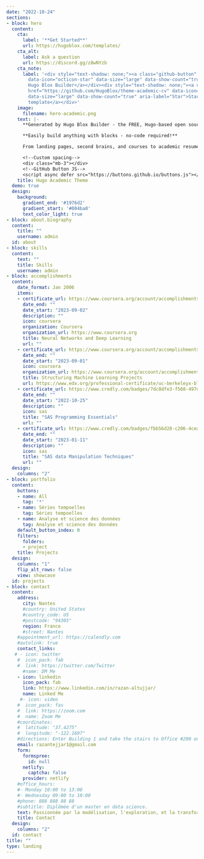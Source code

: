 ```yaml
---
date: "2022-10-24"
sections:
- block: hero
  content:
    cta:
      label: '**Get Started**'
      url: https://hugoblox.com/templates/
    cta_alt:
      label: Ask a question
      url: https://discord.gg/z8wNYzb
    cta_note:
      label: '<div style="text-shadow: none;"><a class="github-button" href="https://github.com/HugoBlox/hugo-blox-builder"
        data-icon="octicon-star" data-size="large" data-show-count="true" aria-label="Star">Star
        Hugo Blox Builder</a></div><div style="text-shadow: none;"><a class="github-button"
        href="https://github.com/HugoBlox/theme-academic-cv" data-icon="octicon-star"
        data-size="large" data-show-count="true" aria-label="Star">Star the Academic
        template</a></div>'
    image:
      filename: hero-academic.png
    text: |-
      **Generated by Hugo Blox Builder - the FREE, Hugo-based open source website builder trusted by 500,000+ sites.**

      **Easily build anything with blocks - no-code required!**

      From landing pages, second brains, and courses to academic resumés, conferences, and tech blogs.

      <!--Custom spacing-->
      <div class="mb-3"></div>
      <!--GitHub Button JS-->
      <script async defer src="https://buttons.github.io/buttons.js"></script>
    title: Hugo Academic Theme
  demo: true
  design:
    background:
      gradient_end: '#1976d2'
      gradient_start: '#004ba0'
      text_color_light: true
- block: about.biography
  content:
    title: ""
    username: admin
  id: about
- block: skills
  content:
    text: ""
    title: Skills
    username: admin
- block: accomplishments
  content:
    date_format: Jan 2006
    items:
    - certificate_url: https://www.coursera.org/account/accomplishments/certificate/3BAEVD4FLP4R?irgwc=1&utm_medium=partners&utm_source=impact&utm_campaign=357605&utm_content=b2c&irclickid=UvFxGSVfFxyIWbqWnxRHNSLaUkFSTo2JS1oVzE0
      date_end: ""
      date_start: "2023-09-02"
      description: ""
      icon: coursera
      organization: Coursera
      organization_url: https://www.coursera.org
      title: Neural Networks and Deep Learning
      url: ""
    - certificate_url: https://www.coursera.org/account/accomplishments/certificate/3UYJN43AEGKG
      date_end: ""
      date_start: "2023-09-01"
      icon: coursera
      organization_url: https://www.coursera.org/account/accomplishments/certificate/3UYJN43AEGKG
      title: Structuring Machine Learning Projects
      url: https://www.edx.org/professional-certificate/uc-berkeleyx-blockchain-fundamentals
    - certificate_url: https://www.credly.com/badges/7dc8dfe3-f568-497d-be1a-f14767a1a21b
      date_end: ""
      date_start: "2022-10-25"
      description: ""
      icon: sas
      title: "SAS Programming Essentials"
      url: ""
    - certificate_url: https://www.credly.com/badges/fbb56d28-c206-4cea-ae48-ce7420be1a82
      date_end: ""
      date_start: "2023-01-11"
      description: ""
      icon: sas
      title: "SAS data Manipulation Techniques"
      url: ""
  design:
    columns: "2"
- block: portfolio
  content:
    buttons:
    - name: All
      tag: '*'
    - name: Séries tempoelles
      tag: Séries tempoelles
    - name: Analyse et science des données
      tag: Analyse et science des données
    default_button_index: 0
    filters:
      folders:
      - project
    title: Projects
  design:
    columns: "1"
    flip_alt_rows: false
    view: showcase
  id: projects
- block: contact
  content:
    address:
      city: Nantes
      #country: United States
      #country_code: US
      #postcode: "94305"
      region: France
      #street: Nantes
    #appointment_url: https://calendly.com
    #autolink: true
    contact_links:
   # - icon: twitter
    #  icon_pack: fab
    #  link: https://twitter.com/Twitter
      #name: DM Me
    - icon: linkedin
      icon_pack: fab
      link: https://www.linkedin.com/in/razan-altujjar/
      name: Linked Me
     #- icon: video
    #  icon_pack: fas
    #  link: https://zoom.com
    #  name: Zoom Me
    #coordinates:
    #  latitude: "37.4275"
    #  longitude: "-122.1697"
    #directions: Enter Building 1 and take the stairs to Office #200 on Floor 2
    email: razantejjar1@gmail.com
    form:
      formspree:
        id: null
      netlify:
        captcha: false
      provider: netlify
    #office_hours:
    #- Monday 10:00 to 13:00
    #- Wednesday 09:00 to 10:00
    #phone: 888 888 88 88
    #subtitle: Diplômée d'un master en data science.
    text: Passionnée par la modélisation, l'exploration, et la transformation des données. Je cherche un emploie qui me permet, d'aider à  extraire des informations utiles, prendre des décisions éclairées à partire des données.
    title: Contact
  design:
    columns: "2"
  id: contact
title: ""
type: landing
---
```

